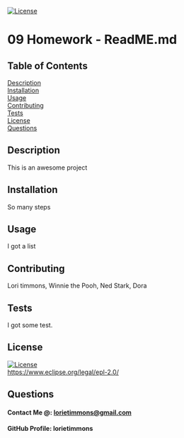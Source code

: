 [![License](https://img.shields.io/badge/License-EPL%201.0-red.svg)](https://opensource.org/licenses/EPL-1.0)
  # 09 Homework - ReadME.md

## Table of Contents 
[Description](#Description) <br>
[Installation](#Installation)<br>
[Usage](#Usage)<br>
[Contributing](#Contributing)<br>
[Tests](#Tests)<br>
[License](#License)<br>
[Questions](#Questions)<br>

  ## Description
  This is an awesome project 

  ## Installation
  So many steps 

  ## Usage
  I got a list

  ## Contributing
  Lori timmons, Winnie the Pooh, Ned Stark, Dora 

  
  ## Tests
  I got some test. 
  
  ## License

  [![License](https://img.shields.io/badge/License-EPL%201.0-red.svg)](https://opensource.org/licenses/EPL-1.0)
  <br>
  https://www.eclipse.org/legal/epl-2.0/

  ## Questions
  #### Contact Me @: lorietimmons@gmail.com<br>
  #### GitHub Profile: lorietimmons

